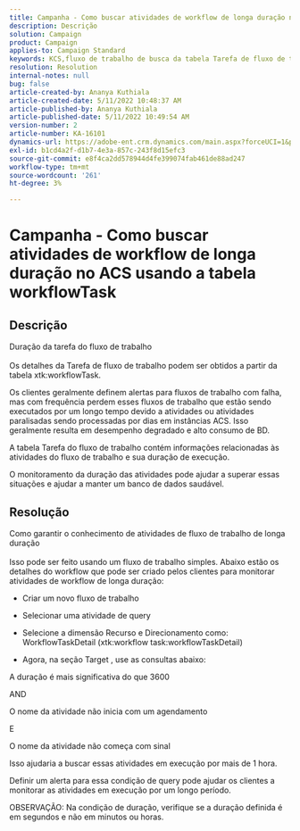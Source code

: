 ```yaml
---
title: Campanha - Como buscar atividades de workflow de longa duração no ACS usando a tabela workflowTask
description: Descrição
solution: Campaign
product: Campaign
applies-to: Campaign Standard
keywords: KCS,fluxo de trabalho de busca da tabela Tarefa de fluxo de trabalho de longa execução
resolution: Resolution
internal-notes: null
bug: false
article-created-by: Ananya Kuthiala
article-created-date: 5/11/2022 10:48:37 AM
article-published-by: Ananya Kuthiala
article-published-date: 5/11/2022 10:49:54 AM
version-number: 2
article-number: KA-16101
dynamics-url: https://adobe-ent.crm.dynamics.com/main.aspx?forceUCI=1&pagetype=entityrecord&etn=knowledgearticle&id=d72bffe3-17d1-ec11-a7b5-0022480a8e40
exl-id: b1cd4a2f-d1b7-4e3a-857c-243f8d15efc3
source-git-commit: e8f4ca2dd578944d4fe399074fab461de88ad247
workflow-type: tm+mt
source-wordcount: '261'
ht-degree: 3%

---
```


# Campanha - Como buscar atividades de workflow de longa duração no ACS usando a tabela workflowTask

## Descrição

Duração da tarefa do fluxo de trabalho<br><br>
Os detalhes da Tarefa de fluxo de trabalho podem ser obtidos a partir da tabela xtk:workflowTask.

Os clientes geralmente definem alertas para fluxos de trabalho com falha, mas com frequência perdem esses fluxos de trabalho que estão sendo executados por um longo tempo devido a atividades ou atividades paralisadas sendo processadas por dias em instâncias ACS.
Isso geralmente resulta em desempenho degradado e alto consumo de BD.


A tabela Tarefa do fluxo de trabalho contém informações relacionadas às atividades do fluxo de trabalho e sua duração de execução.

O monitoramento da duração das atividades pode ajudar a superar essas situações e ajudar a manter um banco de dados saudável.


## Resolução

Como garantir o conhecimento de atividades de fluxo de trabalho de longa duração<br><br>
Isso pode ser feito usando um fluxo de trabalho simples. Abaixo estão os detalhes do workflow que pode ser criado pelos clientes para monitorar atividades de workflow de longa duração:

- Criar um novo fluxo de trabalho

- Selecionar uma atividade de query

- Selecione a dimensão Recurso e Direcionamento como: WorkflowTaskDetail (xtk:workflow task:workflowTaskDetail)

- Agora, na seção Target , use as consultas abaixo:

A duração é mais significativa do que 3600

AND

O nome da atividade não inicia com um agendamento

E

O nome da atividade não começa com sinal



Isso ajudaria a buscar essas atividades em execução por mais de 1 hora.

Definir um alerta para essa condição de query pode ajudar os clientes a monitorar as atividades em execução por um longo período.

OBSERVAÇÃO: Na condição de duração, verifique se a duração definida é em segundos e não em minutos ou horas.

